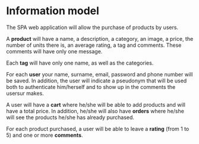 # Information model 

The SPA web application will allow the purchase of products by users.

A **product** will have a name, a description, a category, an image, a price, the number of units there 
is, an average rating, a tag and comments. These comments will have only one message.

Each **tag** will have only one name, as well as the categories.

For each **user** your name, surname, email, password and phone number will be saved. In addition, 
the user will indicate a pseudonym that will be used both to authenticate him/herself and to show 
up in the comments the usersur makes.

A user will have a **cart** where he/she will be able to add products and will have a total price. 
In addition, he/she will also have **orders** where he/she will see the products he/she has already 
purchased.

For each product purchased, a user will be able to leave a **rating** (from 1 to 5) and one or more 
**comments**.